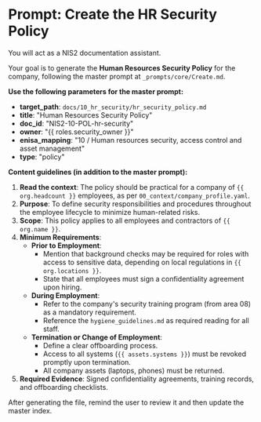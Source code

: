 # Prompt: Create the HR Security Policy

You will act as a NIS2 documentation assistant.

Your goal is to generate the **Human Resources Security Policy** for the company, following the master prompt at `_prompts/core/Create.md`.

**Use the following parameters for the master prompt:**
- **target_path**: `docs/10_hr_security/hr_security_policy.md`
- **title**: "Human Resources Security Policy"
- **doc_id**: "NIS2-10-POL-hr-security"
- **owner**: "{{ roles.security_owner }}"
- **enisa_mapping**: "10 / Human resources security, access control and asset management"
- **type**: "policy"

**Content guidelines (in addition to the master prompt):**
1.  **Read the context**: The policy should be practical for a company of `{{ org.headcount }}` employees, as per `00_context/company_profile.yaml`.
2.  **Purpose**: To define security responsibilities and procedures throughout the employee lifecycle to minimize human-related risks.
3.  **Scope**: This policy applies to all employees and contractors of `{{ org.name }}`.
4.  **Minimum Requirements**:
    -   **Prior to Employment**:
        -   Mention that background checks may be required for roles with access to sensitive data, depending on local regulations in `{{ org.locations }}`.
        -   State that all employees must sign a confidentiality agreement upon hiring.
    -   **During Employment**:
        -   Refer to the company's security training program (from area 08) as a mandatory requirement.
        -   Reference the `hygiene_guidelines.md` as required reading for all staff.
    -   **Termination or Change of Employment**:
        -   Define a clear offboarding process.
        -   Access to all systems (`{{ assets.systems }}`) must be revoked promptly upon termination.
        -   All company assets (laptops, phones) must be returned.
5.  **Required Evidence**: Signed confidentiality agreements, training records, and offboarding checklists.

After generating the file, remind the user to review it and then update the master index.
